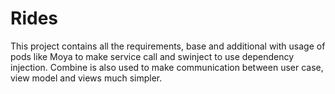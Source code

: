 # Rides
This project contains all the requirements, base and additional with usage of pods like Moya to make service call and swinject to use dependency injection.
Combine is also used to make communication between user case, view model and views much simpler.
